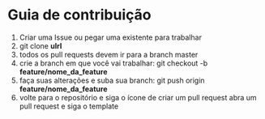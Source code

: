 # Guia de contribuição

1. Criar uma Issue ou pegar uma existente para trabalhar
2. git clone <b>ulrl</b>
3. todos os pull requests devem ir para a branch master
4. crie a branch em que você vai trabalhar: git checkout -b <b>feature/nome_da_feature</b>
5. faça suas alterações e suba sua branch: git push origin <b>feature/nome_da_feature</b>
6. volte para o repositório e siga o ícone de criar um pull request abra um pull request e siga o template
